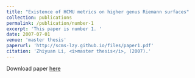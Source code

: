 ```yaml
---
title: "Existence of HCMU metrics on higher genus Riemann surfaces"
collection: publications
permalink: /publication/number-1
excerpt: 'This paper is number 1. '
date: 2007-07-01
venue: 'master thesis'
paperurl: 'http://scms-lzy.github.io/files/paper1.pdf'
citation: 'Zhiyuan Li, <i>master thesis</i>, (2007).'
---
```


Download paper [here](http://academicpages.github.io/files/paper3.pdf)


